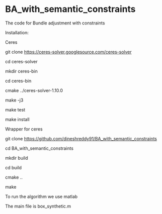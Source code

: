 # BA_with_semantic_constraints

The code for Bundle adjustment with constraints 

Installation:

Ceres 

git clone https://ceres-solver.googlesource.com/ceres-solver 

cd ceres-solver

mkdir ceres-bin

cd ceres-bin

cmake ../ceres-solver-1.10.0

make -j3

make test

make install

Wrapper for ceres

git clone https://github.com/dineshreddy91/BA_with_semantic_constraints

cd BA_with_semantic_constraints

mkdir build

cd build

cmake ..

make

To run the algorithm we use matlab

The main file is box_synthetic.m



